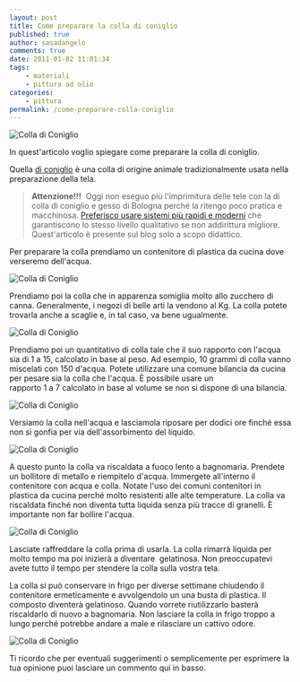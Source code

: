 ```yaml
---
layout: post
title: Come preparare la colla di coniglio
published: true
author: sasadangelo
comments: true
date: 2011-01-02 11:01:34
tags:
    - materiali
    - pittura ad olio
categories:
    - pittura
permalink: /come-preparare-colla-coniglio
---
```


![Colla di Coniglio](https://www.disegnoepittura.it/wp-content/uploads/colla-coniglio-2.jpg "Colla di Coniglio")

In quest'articolo voglio spiegare come preparare la colla di coniglio.

Quella [di coniglio](https://it.wikipedia.org/wiki/Colla_di_coniglio) è una colla di origine animale tradizionalmente usata nella preparazione della tela.

> **Attenzione!!!**  Oggi non eseguo più l'imprimitura delle tele con la di colla di coniglio e gesso di Bologna perché la ritengo poco pratica e macchinosa. [Preferisco usare sistemi più rapidi e moderni](https://www.disegnoepittura.it/come-fare-imprimitura-tela/) che garantiscono lo stesso livello qualitativo se non addirittura migliore. Quest'articolo è presente sul blog solo a scopo didattico.

Per preparare la colla prendiamo un contenitore di plastica da cucina dove verseremo dell'acqua.

![Colla di Coniglio](https://www.disegnoepittura.it/wp-content/uploads/colla-coniglio-1.jpg "Colla di Coniglio")

Prendiamo poi la colla che in apparenza somiglia molto allo zucchero di canna. Generalmente, i negozi di belle arti la vendono al Kg. La colla potete trovarla anche a scaglie e, in tal caso, va bene ugualmente.

![Colla di Coniglio](https://www.disegnoepittura.it/wp-content/uploads/colla-coniglio-2.jpg "Colla di Coniglio")

Prendiamo poi un quantitativo di colla tale che il suo rapporto con l'acqua sia di 1 a 15, calcolato in base al peso. Ad esempio, 10 grammi di colla vanno miscelati con 150 d'acqua. Potete utilizzare una comune bilancia da cucina per pesare sia la colla che l'acqua. È possibile usare un rapporto 1 a 7 calcolato in base al volume se non si dispone di una bilancia.

![Colla di Coniglio](https://www.disegnoepittura.it/wp-content/uploads/colla-coniglio-3.jpg "Colla di Coniglio")

Versiamo la colla nell'acqua e lasciamola riposare per dodici ore finché essa non si gonfia per via dell'assorbimento del liquido.

![Colla di Coniglio](https://www.disegnoepittura.it/wp-content/uploads/colla-coniglio-4.jpg "Colla di Coniglio")

A questo punto la colla va riscaldata a fuoco lento a bagnomaria. Prendete un bollitore di metallo e riempitelo d'acqua. Immergete all'interno il contenitore con acqua e colla. Notate l'uso dei comuni contenitori in plastica da cucina perché molto resistenti alle alte temperature. La colla va riscaldata finché non diventa tutta liquida senza più tracce di granelli. È importante non far bollire l'acqua.

![Colla di Coniglio](https://www.disegnoepittura.it/wp-content/uploads/colla-coniglio-5.jpg "Colla di Coniglio")

Lasciate raffreddare la colla prima di usarla. La colla rimarrà liquida per molto tempo ma poi inizierà a diventare  gelatinosa. Non preoccupatevi avete tutto il tempo per stendere la colla sulla vostra tela.

La colla si può conservare in frigo per diverse settimane chiudendo il contenitore ermeticamente e avvolgendolo un una busta di plastica. Il composto diventerà gelatinoso. Quando vorrete riutilizzarlo basterà riscaldarlo di nuovo a bagnomaria. Non lasciare la colla in frigo troppo a lungo perché potrebbe andare a male e rilasciare un cattivo odore.

![Colla di Coniglio](https://www.disegnoepittura.it/wp-content/uploads/colla-coniglio-6.jpg "Colla di Coniglio")

Ti ricordo che per eventuali suggerimenti o semplicemente per esprimere la tua opinione puoi lasciare un commento qui in basso.
